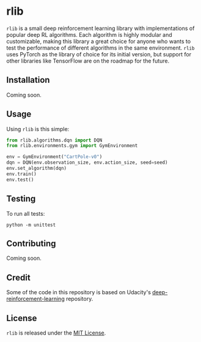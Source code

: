 # rlib

`rlib` is a small deep reinforcement learning library with implementations of popular deep RL algorithms. Each algorithm is highly modular and customizable, making this library a great choice for anyone who wants to test the performance of different algorithms in the same environment. `rlib` uses PyTorch as the library of choice for its initial version, but support for other libraries like TensorFlow are on the roadmap for the future.

## Installation

Coming soon.

## Usage

Using `rlib` is this simple:

```python
from rlib.algorithms.dqn import DQN
from rlib.environments.gym import GymEnvironment

env = GymEnvironment("CartPole-v0")
dqn = DQN(env.observation_size, env.action_size, seed=seed)
env.set_algorithm(dqn)
env.train()
env.test()
```

## Testing

To run all tests:

```
python -m unittest
```

## Contributing

Coming soon.

## Credit

Some of the code in this repository is based on Udacity's [deep-reinforcement-learning](https://github.com/udacity/deep-reinforcement-learning) repository.

## License

`rlib` is released under the [MIT License](https://github.com/MarcioPorto/rlib/blob/master/LICENSE.md).